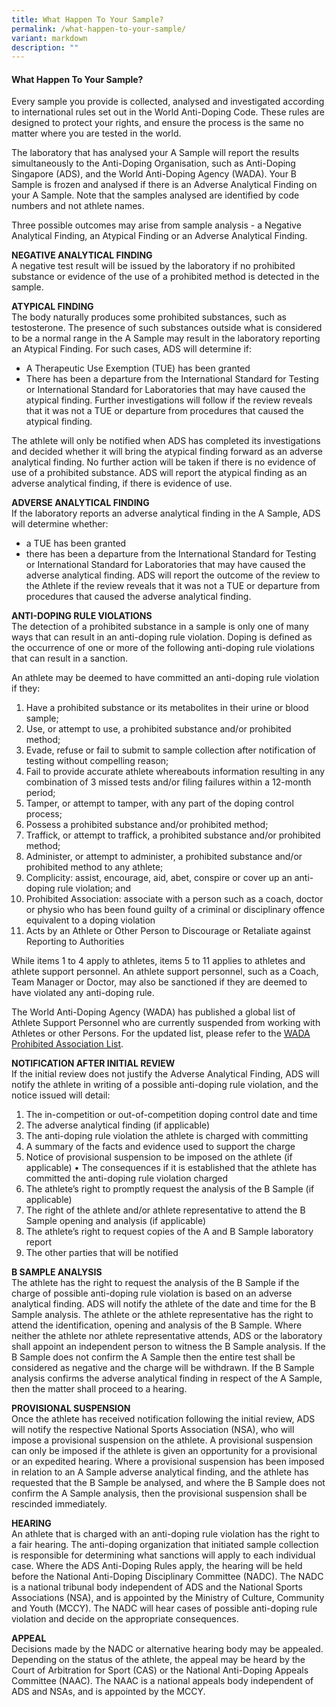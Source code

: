 ```yaml
---
title: What Happen To Your Sample?
permalink: /what-happen-to-your-sample/
variant: markdown
description: ""
---
```

#### What Happen To Your Sample? 
Every sample you provide is collected, analysed and investigated according to international rules set out in the World Anti-Doping Code. These rules are designed to protect your rights, and ensure the process is the same no matter where you are tested in the world.

The laboratory that has analysed your A Sample will report the results simultaneously to the Anti-Doping Organisation, such as Anti-Doping Singapore (ADS), and the World Anti-Doping Agency (WADA). Your B Sample is frozen and analysed if there is an Adverse Analytical Finding on your A Sample. Note that the samples analysed are identified by code numbers and not athlete names.

Three possible outcomes may arise from sample analysis - a Negative Analytical Finding, an Atypical Finding or an Adverse Analytical Finding.

**NEGATIVE ANALYTICAL FINDING**  
A negative test result will be issued by the laboratory if no prohibited substance or evidence of the use of a prohibited method is detected in the sample.

**ATYPICAL FINDING**  
The body naturally produces some prohibited substances, such as testosterone. The presence of such substances outside what is considered to be a normal range in the A Sample may result in the laboratory reporting an Atypical Finding. For such cases, ADS will determine if:

* A Therapeutic Use Exemption (TUE) has been granted
* There has been a departure from the International Standard for Testing or International Standard for Laboratories that may have caused the atypical finding.
Further investigations will follow if the review reveals that it was not a TUE or departure from procedures that caused the atypical finding.

The athlete will only be notified when ADS has completed its investigations and decided whether it will bring the atypical finding forward as an adverse analytical finding. No further action will be taken if there is no evidence of use of a prohibited substance. ADS will report the atypical finding as an adverse analytical finding, if there is evidence of use.

**ADVERSE ANALYTICAL FINDING**  
If the laboratory reports an adverse analytical finding in the A Sample, ADS will determine whether:

* a TUE has been granted
* there has been a departure from the International Standard for Testing or International Standard for Laboratories that may have caused the adverse analytical finding.
ADS will report the outcome of the review to the Athlete if the review reveals that it was not a TUE or departure from procedures that caused the adverse analytical finding.

**ANTI-DOPING RULE VIOLATIONS**  
The detection of a prohibited substance in a sample is only one of many ways that can result in an anti-doping rule violation. Doping is defined as the occurrence of one or more of the following anti-doping rule violations that can result in a sanction.

An athlete may be deemed to have committed an anti-doping rule violation if they: 
1. Have a prohibited substance or its metabolites in their urine or blood sample;
2. Use, or attempt to use, a prohibited substance and/or prohibited method;
3. Evade, refuse or fail to submit to sample collection after notification of testing without compelling reason;
4. Fail to provide accurate athlete whereabouts information resulting in any combination of 3 missed tests and/or filing failures within a 12-month period;
5. Tamper, or attempt to tamper, with any part of the doping control process;
6. Possess a prohibited substance and/or prohibited method;
7. Traffick, or attempt to traffick, a prohibited substance and/or prohibited method;
8. Administer, or attempt to administer, a prohibited substance and/or prohibited method to any athlete;
9. Complicity: assist, encourage, aid, abet, conspire or cover up an anti-doping rule violation; and
10. Prohibited Association: associate with a person such as a coach, doctor or physio who has been found guilty of a criminal or disciplinary offence equivalent to a doping violation
11. Acts by an Athlete or Other Person to Discourage or Retaliate against Reporting to Authorities

While items 1 to 4 apply to athletes, items 5 to 11 applies to athletes and athlete support personnel. An athlete support personnel, such as a Coach, Team Manager or Doctor, may also be sanctioned if they are deemed to have violated any anti-doping rule.

The World Anti-Doping Agency (WADA) has published a global list of Athlete Support Personnel who are currently suspended from working with Athletes or other Persons. For the updated list, please refer to the [WADA Prohibited Association List](https://www.wada-ama.org/en/resources/prohibited-association-list).

**NOTIFICATION AFTER INITIAL REVIEW**  
If the initial review does not justify the Adverse Analytical Finding, ADS will notify the athlete in writing of a possible anti-doping rule violation, and the notice issued will detail:

1. The in-competition or out-of-competition doping control date and time
2. The adverse analytical finding (if applicable)
3. The anti-doping rule violation the athlete is charged with committing
4. A summary of the facts and evidence used to support the charge
5. Notice of provisional suspension to be imposed on the athlete (if applicable) • The consequences if it is established that the athlete has committed the anti-doping rule violation charged
6. The athlete’s right to promptly request the analysis of the B Sample (if applicable)
7. The right of the athlete and/or athlete representative to attend the B Sample opening and analysis (if applicable)
8. The athlete’s right to request copies of the A and B Sample laboratory report
9. The other parties that will be notified

**B SAMPLE ANALYSIS**  
The athlete has the right to request the analysis of the B Sample if the charge of possible anti-doping rule violation is based on an adverse analytical finding. ADS will notify the athlete of the date and time for the B Sample analysis. The athlete or the athlete representative has the right to attend the identification, opening and analysis of the B Sample. Where neither the athlete nor athlete representative attends, ADS or the laboratory shall appoint an independent person to witness the B Sample analysis. If the B Sample does not confirm the A Sample then the entire test shall be considered as negative and the charge will be withdrawn. If the B Sample analysis confirms the adverse analytical finding in respect of the A Sample, then the matter shall proceed to a hearing.

**PROVISIONAL SUSPENSION**  
Once the athlete has received notification following the initial review, ADS will notify the respective National Sports Association (NSA), who will impose a provisional suspension on the athlete. A provisional suspension can only be imposed if the athlete is given an opportunity for a provisional or an expedited hearing. Where a provisional suspension has been imposed in relation to an A Sample adverse analytical finding, and the athlete has requested that the B Sample be analysed, and where the B Sample does not confirm the A Sample analysis, then the provisional suspension shall be rescinded immediately.

**HEARING**  
An athlete that is charged with an anti-doping rule violation has the right to a fair hearing. The anti-doping organization that initiated sample collection is responsible for determining what sanctions will apply to each individual case. Where the ADS Anti-Doping Rules apply, the hearing will be held before the National Anti-Doping Disciplinary Committee (NADC). The NADC is a national tribunal body independent of ADS and the National Sports Associations (NSA), and is appointed by the Ministry of Culture, Community and Youth (MCCY). The NADC will hear cases of possible anti-doping rule violation and decide on the appropriate consequences.

**APPEAL**  
Decisions made by the NADC or alternative hearing body may be appealed. Depending on the status of the athlete, the appeal may be heard by the Court of Arbitration for Sport (CAS) or the National Anti-Doping Appeals Committee (NAAC). The NAAC is a national appeals body independent of ADS and NSAs, and is appointed by the MCCY.